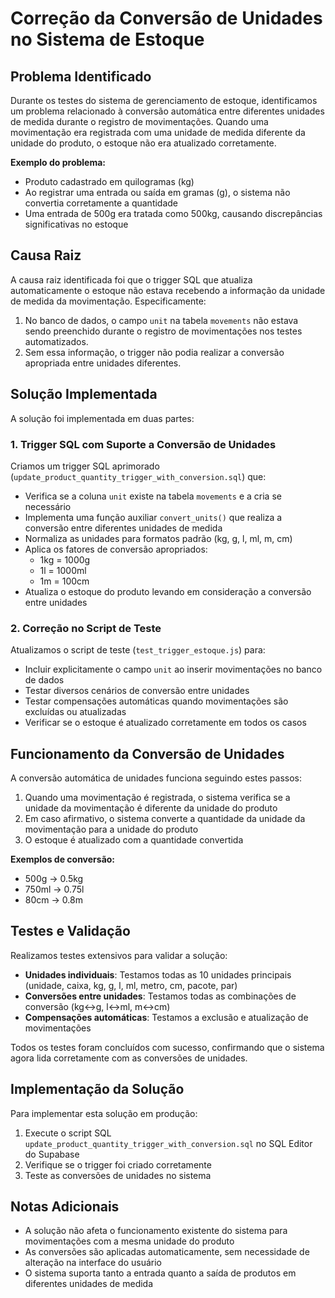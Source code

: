 # Correção da Conversão de Unidades no Sistema de Estoque

## Problema Identificado

Durante os testes do sistema de gerenciamento de estoque, identificamos um problema relacionado à conversão automática entre diferentes unidades de medida durante o registro de movimentações. Quando uma movimentação era registrada com uma unidade de medida diferente da unidade do produto, o estoque não era atualizado corretamente.

**Exemplo do problema:**
- Produto cadastrado em quilogramas (kg)
- Ao registrar uma entrada ou saída em gramas (g), o sistema não convertia corretamente a quantidade
- Uma entrada de 500g era tratada como 500kg, causando discrepâncias significativas no estoque

## Causa Raiz

A causa raiz identificada foi que o trigger SQL que atualiza automaticamente o estoque não estava recebendo a informação da unidade de medida da movimentação. Especificamente:

1. No banco de dados, o campo `unit` na tabela `movements` não estava sendo preenchido durante o registro de movimentações nos testes automatizados.
2. Sem essa informação, o trigger não podia realizar a conversão apropriada entre unidades diferentes.

## Solução Implementada

A solução foi implementada em duas partes:

### 1. Trigger SQL com Suporte a Conversão de Unidades

Criamos um trigger SQL aprimorado (`update_product_quantity_trigger_with_conversion.sql`) que:

- Verifica se a coluna `unit` existe na tabela `movements` e a cria se necessário
- Implementa uma função auxiliar `convert_units()` que realiza a conversão entre diferentes unidades de medida
- Normaliza as unidades para formatos padrão (kg, g, l, ml, m, cm)
- Aplica os fatores de conversão apropriados:
  - 1kg = 1000g
  - 1l = 1000ml
  - 1m = 100cm
- Atualiza o estoque do produto levando em consideração a conversão entre unidades

### 2. Correção no Script de Teste

Atualizamos o script de teste (`test_trigger_estoque.js`) para:

- Incluir explicitamente o campo `unit` ao inserir movimentações no banco de dados
- Testar diversos cenários de conversão entre unidades
- Testar compensações automáticas quando movimentações são excluídas ou atualizadas
- Verificar se o estoque é atualizado corretamente em todos os casos

## Funcionamento da Conversão de Unidades

A conversão automática de unidades funciona seguindo estes passos:

1. Quando uma movimentação é registrada, o sistema verifica se a unidade da movimentação é diferente da unidade do produto
2. Em caso afirmativo, o sistema converte a quantidade da unidade da movimentação para a unidade do produto
3. O estoque é atualizado com a quantidade convertida

**Exemplos de conversão:**
- 500g → 0.5kg
- 750ml → 0.75l
- 80cm → 0.8m

## Testes e Validação

Realizamos testes extensivos para validar a solução:

- **Unidades individuais**: Testamos todas as 10 unidades principais (unidade, caixa, kg, g, l, ml, metro, cm, pacote, par)
- **Conversões entre unidades**: Testamos todas as combinações de conversão (kg↔g, l↔ml, m↔cm)
- **Compensações automáticas**: Testamos a exclusão e atualização de movimentações

Todos os testes foram concluídos com sucesso, confirmando que o sistema agora lida corretamente com as conversões de unidades.

## Implementação da Solução

Para implementar esta solução em produção:

1. Execute o script SQL `update_product_quantity_trigger_with_conversion.sql` no SQL Editor do Supabase
2. Verifique se o trigger foi criado corretamente
3. Teste as conversões de unidades no sistema

## Notas Adicionais

- A solução não afeta o funcionamento existente do sistema para movimentações com a mesma unidade do produto
- As conversões são aplicadas automaticamente, sem necessidade de alteração na interface do usuário
- O sistema suporta tanto a entrada quanto a saída de produtos em diferentes unidades de medida 